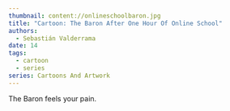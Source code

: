 ```yaml
---
thumbnail: content://onlineschoolbaron.jpg
title: "Cartoon: The Baron After One Hour Of Online School"
authors:
  - Sebastián Valderrama
date: 14
tags:
  - cartoon
  - series
series: Cartoons And Artwork
---
```


The Baron feels your pain.
